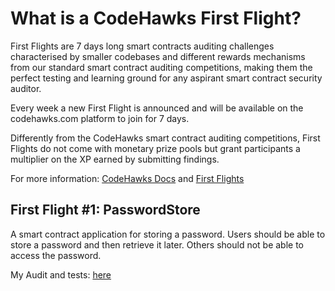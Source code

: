 # What is a CodeHawks First Flight?

First Flights are 7 days long smart contracts auditing challenges characterised by smaller codebases and different rewards mechanisms from our standard smart contract auditing competitions, making them the perfect testing and learning ground for any aspirant smart contract security auditor.

Every week a new First Flight is announced and will be available on the codehawks.com platform to join for 7 days.

Differently from the CodeHawks smart contract auditing competitions, First Flights do not come with monetary prize pools but grant participants a multiplier on the XP earned by submitting findings.

For more information: [CodeHawks Docs](https://docs.codehawks.com/) and [First Flights](https://docs.codehawks.com/first-flights)

## First Flight #1: PasswordStore

A smart contract application for storing a password. Users should be able to store a password and then retrieve it later. Others should not be able to access the password.

My Audit and tests: [here](./2023-10-PasswordStore)
